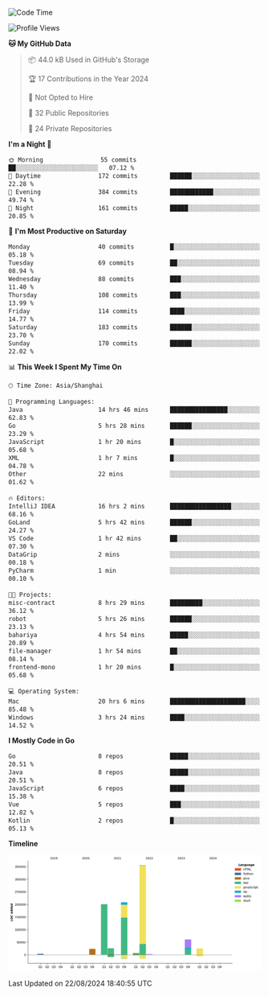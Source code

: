 <!--START_SECTION:waka-->
![Code Time](http://img.shields.io/badge/Code%20Time-2%2C615%20hrs%2038%20mins-blue)

![Profile Views](http://img.shields.io/badge/Profile%20Views-0-blue)

**🐱 My GitHub Data** 

> 📦 44.0 kB Used in GitHub's Storage 
 > 
> 🏆 17 Contributions in the Year 2024
 > 
> 🚫 Not Opted to Hire
 > 
> 📜 32 Public Repositories 
 > 
> 🔑 24 Private Repositories 
 > 
**I'm a Night 🦉** 

```text
🌞 Morning                55 commits          ██░░░░░░░░░░░░░░░░░░░░░░░   07.12 % 
🌆 Daytime                172 commits         ██████░░░░░░░░░░░░░░░░░░░   22.28 % 
🌃 Evening                384 commits         ████████████░░░░░░░░░░░░░   49.74 % 
🌙 Night                  161 commits         █████░░░░░░░░░░░░░░░░░░░░   20.85 % 
```
📅 **I'm Most Productive on Saturday** 

```text
Monday                   40 commits          █░░░░░░░░░░░░░░░░░░░░░░░░   05.18 % 
Tuesday                  69 commits          ██░░░░░░░░░░░░░░░░░░░░░░░   08.94 % 
Wednesday                88 commits          ███░░░░░░░░░░░░░░░░░░░░░░   11.40 % 
Thursday                 108 commits         ███░░░░░░░░░░░░░░░░░░░░░░   13.99 % 
Friday                   114 commits         ████░░░░░░░░░░░░░░░░░░░░░   14.77 % 
Saturday                 183 commits         ██████░░░░░░░░░░░░░░░░░░░   23.70 % 
Sunday                   170 commits         ██████░░░░░░░░░░░░░░░░░░░   22.02 % 
```


📊 **This Week I Spent My Time On** 

```text
🕑︎ Time Zone: Asia/Shanghai

💬 Programming Languages: 
Java                     14 hrs 46 mins      ████████████████░░░░░░░░░   62.83 % 
Go                       5 hrs 28 mins       ██████░░░░░░░░░░░░░░░░░░░   23.29 % 
JavaScript               1 hr 20 mins        █░░░░░░░░░░░░░░░░░░░░░░░░   05.68 % 
XML                      1 hr 7 mins         █░░░░░░░░░░░░░░░░░░░░░░░░   04.78 % 
Other                    22 mins             ░░░░░░░░░░░░░░░░░░░░░░░░░   01.62 % 

🔥 Editors: 
IntelliJ IDEA            16 hrs 2 mins       █████████████████░░░░░░░░   68.16 % 
GoLand                   5 hrs 42 mins       ██████░░░░░░░░░░░░░░░░░░░   24.27 % 
VS Code                  1 hr 42 mins        ██░░░░░░░░░░░░░░░░░░░░░░░   07.30 % 
DataGrip                 2 mins              ░░░░░░░░░░░░░░░░░░░░░░░░░   00.18 % 
PyCharm                  1 min               ░░░░░░░░░░░░░░░░░░░░░░░░░   00.10 % 

🐱‍💻 Projects: 
misc-contract            8 hrs 29 mins       █████████░░░░░░░░░░░░░░░░   36.12 % 
robot                    5 hrs 26 mins       ██████░░░░░░░░░░░░░░░░░░░   23.13 % 
bahariya                 4 hrs 54 mins       █████░░░░░░░░░░░░░░░░░░░░   20.89 % 
file-manager             1 hr 54 mins        ██░░░░░░░░░░░░░░░░░░░░░░░   08.14 % 
frontend-mono            1 hr 20 mins        █░░░░░░░░░░░░░░░░░░░░░░░░   05.68 % 

💻 Operating System: 
Mac                      20 hrs 6 mins       █████████████████████░░░░   85.48 % 
Windows                  3 hrs 24 mins       ████░░░░░░░░░░░░░░░░░░░░░   14.52 % 
```

**I Mostly Code in Go** 

```text
Go                       8 repos             █████░░░░░░░░░░░░░░░░░░░░   20.51 % 
Java                     8 repos             █████░░░░░░░░░░░░░░░░░░░░   20.51 % 
JavaScript               6 repos             ████░░░░░░░░░░░░░░░░░░░░░   15.38 % 
Vue                      5 repos             ███░░░░░░░░░░░░░░░░░░░░░░   12.82 % 
Kotlin                   2 repos             █░░░░░░░░░░░░░░░░░░░░░░░░   05.13 % 
```



**Timeline**

![Lines of Code chart](https://raw.githubusercontent.com/youtiaoguagua/youtiaoguagua/master/assets/bar_graph.png)


 Last Updated on 22/08/2024 18:40:55 UTC
<!--END_SECTION:waka-->